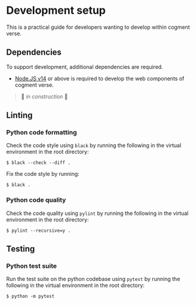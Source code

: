 # Development setup

This is a practical guide for developers wanting to develop within cogment verse.

## Dependencies

To support development, additional dependencies are required.

- [Node.JS v14](https://nodejs.org/) or above is required to develop the web components of cogment verse.

> 🚧 _in construction_ 🚧

## Linting

### Python code formatting

Check the code style using `black` by running the following in the virtual environment in the root directory:

```console
$ black --check --diff .
```

Fix the code style by running:

```console
$ black .
```

### Python code quality

Check the code quality using `pylint` by running the following in the virtual environment in the root directory:

```console
$ pylint --recursive=y .
```

## Testing

### Python test suite

Run the test suite on the python codebase using `pytest` by running the following in the virtual environment in the root directory:

```console
$ python -m pytest
```
